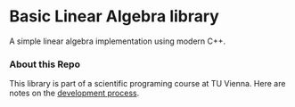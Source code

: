 # Basic Linear Algebra library
A simple linear algebra implementation using modern C++.

### About this Repo
This library is part of a scientific programing course at TU Vienna. Here are notes on the
[development process](https://jschoeberl.github.io/IntroSC/intro.html).


